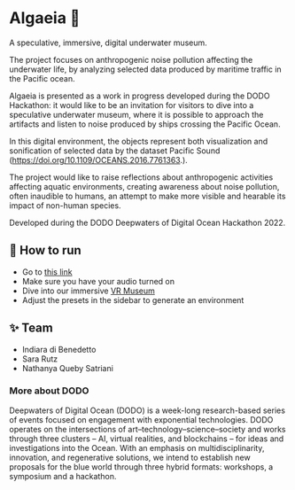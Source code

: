 # Algaeia 🐳

A speculative, immersive, digital underwater museum. 

The project focuses on anthropogenic noise pollution affecting the underwater life, by analyzing selected data produced by maritime traffic in the Pacific ocean.

Algaeia is presented as a work in progress developed during the DODO Hackathon: it would like to be an invitation for visitors to dive into a speculative underwater museum, where it is possible to approach the artifacts and listen to noise produced by ships crossing the Pacific Ocean.

In this digital environment, the objects represent both visualization and sonification of selected data by the dataset Pacific Sound (https://doi.org/10.1109/OCEANS.2016.7761363.).

The project would like to raise reflections about anthropogenic activities affecting aquatic environments, creating awareness about noise pollution, often inaudible to humans, an attempt to make more visible and hearable its impact of non-human species.

Developed during the DODO Deepwaters of Digital Ocean Hackathon 2022.

## 📌 How to run
- Go to [this link](https://nathanyaqueby-dodo-hackathon-algaeia-app-pvgkk7.streamlit.app/)
- Make sure you have your audio turned on
- Dive into our immersive [VR Museum]()
- Adjust the presets in the sidebar to generate an environment

## ✨ Team
- Indiara di Benedetto
- Sara Rutz
- Nathanya Queby Satriani

### More about DODO
Deepwaters of Digital Ocean (DODO) is a week-long research-based series of events focused on engagement with exponential technologies. 
DODO operates on the intersections of art–technology–science–society and works through three clusters – AI, virtual realities, and blockchains – for ideas and investigations into the Ocean. With an emphasis on multidisciplinarity, innovation, and regenerative solutions, we intend to establish new proposals 
for the blue world through three hybrid formats: workshops, a symposium and a hackathon. 
